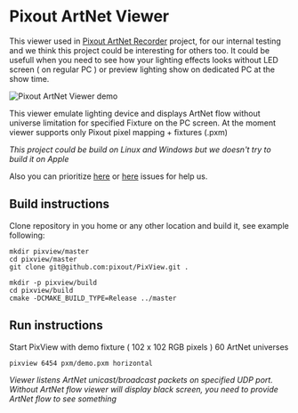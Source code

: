 # Pixout ArtNet Viewer
This viewer used in [Pixout ArtNet Recorder](http://www.pixoutserver.com) project,
for our internal testing and we think this project could be interesting for others too.
It could be usefull when you need to see how your lighting effects looks without LED screen ( on regular PC ) or preview lighting show on dedicated PC at the show time.

![Pixout ArtNet Viewer demo](http://pixoutserver.com/data/img/rocket.png)

This viewer emulate lighting device and displays ArtNet flow without universe limitation for specified Fixture on the PC screen.
At the moment viewer supports only Pixout pixel mapping + fixtures (.pxm)

*This project could be build on Linux and Windows but we doesn't try to build it on Apple*

Also you can prioritize <a href="http://www.gitfund.org/pixout/PixView">here</a> or <a href="https://www.bountysource.com/teams/pixout">here</a> issues for help us.

## Build instructions

Clone repository in you home or any other location and build it, see example following:

```
mkdir pixview/master
cd pixview/master
git clone git@github.com:pixout/PixView.git .

mkdir -p pixview/build
cd pixview/build
cmake -DCMAKE_BUILD_TYPE=Release ../master
```

## Run instructions

Start PixView with demo fixture ( 102 x 102 RGB pixels ) 60 ArtNet universes
```
pixview 6454 pxm/demo.pxm horizontal
```

*Viewer listens ArtNet unicast/broadcast packets on specified UDP port.
Without ArtNet flow viewer will display black screen, you need to provide ArtNet flow to see something*
